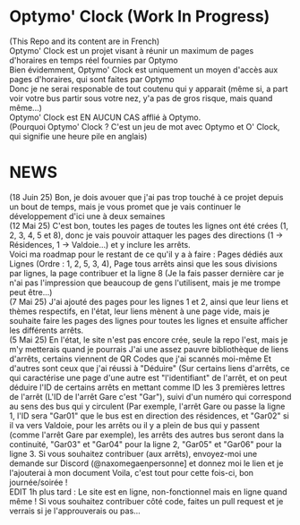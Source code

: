 # Optymo' Clock (Work In Progress)
(This Repo and its content are in French)\
Optymo' Clock est un projet visant à réunir un maximum de pages d'horaires en temps réel fournies par Optymo\
Bien évidemment, Optymo' Clock est uniquement un moyen d'accès aux pages d'horaires, qui sont faites par Optymo\
Donc je ne serai responable de tout coutenu qui y apparait (même si, a part voir votre bus partir sous votre nez, y'a pas de gros risque, mais quand même...)\
Optymo' Clock est EN AUCUN CAS afflié à Optymo.\
(Pourquoi Optymo' Clock ? C'est un jeu de mot avec Optymo et O' Clock, qui signifie une heure pile en anglais)


# NEWS
(18 Juin 25) Bon, je dois avouer que j'ai pas trop touché à ce projet depuis un bout de temps, mais je vous promet que je vais continuer le développement d'ici une à deux semaines\
(12 Mai 25) C'est bon, toutes les pages de toutes les lignes ont été crées (1, 2, 3, 4, 5 et 8), donc je vais pouvoir attaquer les pages des directions (1 -> Résidences, 1 -> Valdoie...) et y inclure les arrêts.\
Voici ma roadmap pour le restant de ce qu'il y a à faire : Pages dédiés aux Lignes (Ordre : 1, 2, 5, 3, 4), Page tous arrêts ainsi que les sous divisions par lignes, la page contribuer et la ligne 8 (Je la fais passer dernière car je n'ai pas l'impression que beaucoup de gens l'utilisent, mais je me trompe peut être...)\
(7 Mai 25) J'ai ajouté des pages pour les lignes 1 et 2, ainsi que leur liens et thèmes respectifs, en l'état, leur liens mènent à une page vide,
mais je souhaite faire les pages des lignes pour toutes les lignes et ensuite afficher les différents arrêts.\
(5 Mai 25) En l'état, le site n'est pas encore crée, seule la repo l'est, mais je m'y metterais quand je pourrais
J'ai une assez pauvre bibliothèque de liens d'arrêts, certains viennent de QR Codes que j'ai scannés moi-même
Et d'autres sont ceux que j'ai réussi à "Déduire" (Sur certains liens d'arrêts, ce qui caractérise une page d'une autre est "l'identifiant" de l'arrêt,
et on peut déduire l'ID de certains arrêts en mettant comme ID les 3 premières lettres de l'arrêt (L'ID de l'arrêt Gare c'est "Gar"), suivi d'un numéro
qui correspond au sens des bus qui y circulent (Par exemple, l'arrêt Gare ou passe la ligne 1, l'ID sera "Gar01" que le bus est en direction des résidences, et "Gar02"
si il va vers Valdoie, pour les arrêts ou il y a plein de bus qui y passent (comme l'arrêt Gare par exemple), les arrêts des autres bus seront dans la continuité,
"Gar03" et "Gar04" pour la ligne 2, "Gar05" et "Gar06" pour la ligne 3.
Si vous souhaitez contribuer (aux arrêts), envoyez-moi une demande sur Discord (@naxomegaenpersonne] et donnez moi le lien et je l'ajouterai à mon document
Voila, c'est tout pour cette fois-ci, bon journée/soirée !\
EDIT 1h plus tard : Le site est en ligne, non-fonctionnel mais en ligne quand même !
Si vous souhaitez contribuer côté code, faites un pull request
et je verrais si je l'approuverais ou pas...

